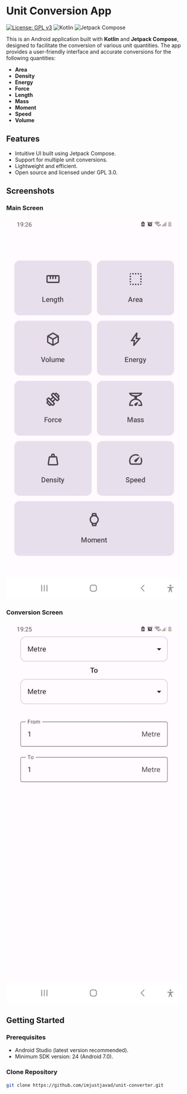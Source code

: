 # Unit Conversion App

[![License: GPL v3](https://img.shields.io/badge/License-GPLv3-blue.svg)](https://www.gnu.org/licenses/gpl-3.0)
![Kotlin](https://img.shields.io/badge/Kotlin-1.9.0-blue?logo=kotlin)
![Jetpack Compose](https://img.shields.io/badge/Jetpack%20Compose-1.6.0-blue?logo=android)

This is an Android application built with **Kotlin** and **Jetpack Compose**, designed to facilitate the conversion of various unit quantities. The app provides a user-friendly interface and accurate conversions for the following quantities:

- **Area**
- **Density**
- **Energy**
- **Force**
- **Length**
- **Mass**
- **Moment**
- **Speed**
- **Volume**

## Features

- Intuitive UI built using Jetpack Compose.
- Support for multiple unit conversions.
- Lightweight and efficient.
- Open source and licensed under GPL 3.0.

## Screenshots

### Main Screen
![Main Screen](images/main_screen.jpg)

### Conversion Screen
![Conversion Screen](images/convert_screen.jpg)

## Getting Started

### Prerequisites
- Android Studio (latest version recommended).
- Minimum SDK version: 24 (Android 7.0).

### Clone Repository
```bash
git clone https://github.com/imjustjavad/unit-converter.git
